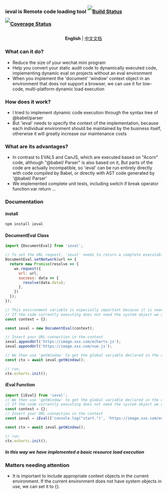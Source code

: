 <h3 style='line-height: 40px;'>
  <span>ieval is Remote code loading tool</span>
  <a href="https://github.com/tang-haibo/remote-import/actions/workflows/deploy.yml/badge.svg">
    <img src="https://github.com/tang-haibo/remote-import/actions/workflows/deploy.yml/badge.svg" alt="Build Status">
  </a>
  <a href='https://coveralls.io/github/tang-haibo/remote-import?branch=master'>
    <img src='https://coveralls.io/repos/github/tang-haibo/remote-import/badge.svg?branch=master' alt='Coverage Status' />
  </a>
</h3>
<p align='center'>
  <b>English</b>
  |
  <a href='README.zh.md'>中文文档</a>
</p>

### What can it do?
* Reduce the size of your wechat mini program
* Help you convert your static audit code to dynamically executed code, implementing dynamic eval on projects without an eval environment
* When you implement the 'document' 'window' context object in an environment that does not support a browser, we can use it for low-code, multi-platform dynamic load execution

### How does it work?
* I tried to implement dynamic code execution through the syntax tree of @babel/parser
* But 'ieval' needs to specify the context of the implementation, because each individual environment should be maintained by the business itself, otherwise it will greatly increase our maintenance costs
### What are its advantages?
* In contrast to EVAL5 and CanJS, which are executed based on "Acorn" code, although "@babel/ Parser" is also based on it, But parts of the code are actually incompatible, so 'ieval' can be run entirely directly with code compiled by Babel, or directly with AST code generated by '@babel/ Parser'
* We implemented complete unit tests, including switch if break operator function var return ...

### Documentation
#### install
```javascript
npm install ieval
```
#### DocumentEval Class
``` javascript
import {DocumentEval} from 'ieval';

// To set the URL request, 'ieval' needs to return a complete executable code string via 'Promise'
DocumentEval.setNetwork(url => {
  return new Promise(resolve => {
    wx.request({
      url: url,
      success: data => {
        resolve(data.data);
      },
    })
  });
});

// This environment variable is especially important because it is needed for system objects that we depend on in our JS code, such as window global document
// If the code currently executing does not need the system object we can leave it blank to avoid security issues during execution
const context = {};

const ieval = new DocumentEval(context);

// Insert your URL connection in the context
ieval.appendUrl('https://image.xxx.com/echarts.js');
ieval.appendUrl('https://image.xxx.com/vue.js');

// We then use 'getWindow' to get the global variable declared in the code we execute
const ctx = await ieval.getWindow();

// run.
ctx.echarts.init();
```

#### iEval Function
``` javascript
import {iEval} from 'ieval';
// We then use 'getWindow' to get the global variable declared in the code we execute
// If the code currently executing does not need the system object we can leave it blank to avoid security issues during execution
const context = {};
// Insert your URL connection in the context
const ieval = iEval(['console.log("start.")', 'https://image.xxx.com/echarts.js', 'https://image.xxx.com/vue.js','console.log("end.")'], context);

const ctx = await ieval.getWindow();

// run.
ctx.echarts.init();
```

##### In this way we have implemented a basic resource load execution

### Matters needing attention
* It is important to include appropriate context objects in the current environment. If the current environment does not have system objects in use, we can set it to {}.